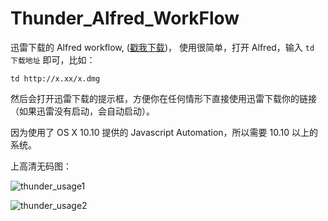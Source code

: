 # Thunder_Alfred_WorkFlow

迅雷下载的 Alfred workflow,  ([戳我下载](https://github.com/qiaoxueshi/Thunder_Alfred_WorkFlow/releases))， 使用很简单，打开 Alfred，输入 `td 下载地址` 即可，比如：

``` 
td http://x.xx/x.dmg
```

然后会打开迅雷下载的提示框，方便你在任何情形下直接使用迅雷下载你的链接（如果迅雷没有启动，会自动启动）。

因为使用了 OS X 10.10 提供的 Javascript Automation，所以需要 10.10 以上的系统。


上高清无码图：

 ![thunder_usage1](https://raw.githubusercontent.com/qiaoxueshi/Thunder_Alfred_WorkFlow/master/thunder_usage1.png)

 ![thunder_usage2](https://raw.githubusercontent.com/qiaoxueshi/Thunder_Alfred_WorkFlow/master/thunder_usage2.png)
